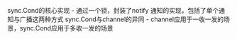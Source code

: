 sync.Cond的核心实现 - 通过一个锁，封装了notify 通知的实现，包括了单个通知与广播这两种方式
sync.Cond与channel的异同 - channel应用于一收一发的场景，sync.Cond应用于多收一发的场景